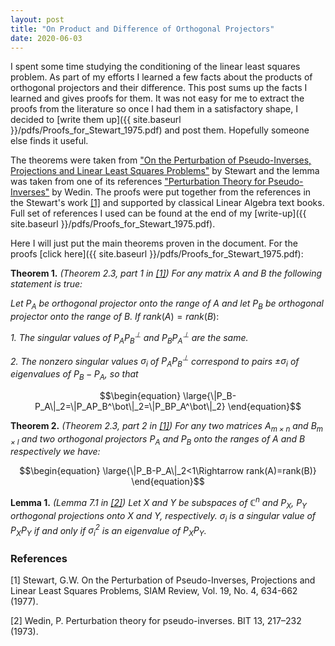 ```yaml
---
layout: post
title: "On Product and Difference of Orthogonal Projectors"
date: 2020-06-03
---
```


I spent some time studying the conditioning of the linear least squares problem. As part of my efforts I learned a few facts about the products of orthogonal projectors and their difference. This post sums up the facts I learned and gives proofs for them. It was not easy for me to extract the proofs from the literature so once I had them in a satisfactory shape, I decided to [write them up]({{ site.baseurl }}/pdfs/Proofs_for_Stewart_1975.pdf) and post them. Hopefully someone else finds it useful. 

The theorems were taken from ["On  the  Perturbation  of  Pseudo-Inverses,  Projections  and Linear Least Squares Problems"](https://www.jstor.org/stable/pdf/2030248.pdf?casa_token=joldR17HLX4AAAAA:1KRftBiKtATt3TK3qkAIzN7re2ViU5cOpiBzTkv9Knrr9cGaT4k9vB525P1ANvlEOnMQwmwEbiNpZSSwoDE1Av9na4l_pvunCoWEnIw3jpmdgU2Dcb8jog) by Stewart and the lemma was taken from one of its references ["Perturbation Theory for Pseudo-Inverses"](https://link.springer.com/article/10.1007/BF01933494) by Wedin. The proofs were put together from the references in the Stewart's work [[1]](#1) and supported by classical Linear Algebra text books. Full set of references I used can be found at the end of my [write-up]({{ site.baseurl }}/pdfs/Proofs_for_Stewart_1975.pdf).

Here I will just put the main theorems proven in the document. For the proofs [click here]({{ site.baseurl }}/pdfs/Proofs_for_Stewart_1975.pdf):


**Theorem 1.** *(Theorem 2.3, part 1 in [[1]](#1))*
*For any matrix $A$ and $B$ the following statement is true:* 

*Let $P_A$ be orthogonal projector onto the range of $A$ and let $P_B$ be orthogonal projector onto the range of $B$.* 
*If* $rank(A) = rank(B)$: 


*1. The singular values of $P_AP_B^\bot$ and $P_BP_A^\bot$ are the same.*

*2. The nonzero singular values $\sigma_i$ of $P_AP_B^\bot$ correspond to pairs $\pm\sigma_i$ of eigenvalues of $P_B-P_A$, so that*

$$\begin{equation}
\large{\|P_B-P_A\|_2=\|P_AP_B^\bot\|_2=\|P_BP_A^\bot\|_2}
\end{equation}$$



**Theorem 2.** *(Theorem 2.3, part 2 in [[1]](#1))*
*For any two matrices $A_{m \times n}$ and $B_{m \times l}$ and two orthogonal projectors $P_A$ and $P_B$ onto the ranges of $A$ and $B$ respectively we have:*

$$\begin{equation}
   \large{\|P_B-P_A\|_2<1\Rightarrow rank(A)=rank(B)}
\end{equation}$$


**Lemma 1.** *(Lemma 7.1 in [[2]](#2))*
*Let $X$ and $Y$ be subspaces of $\mathbb C^n$ and $P_X$, $P_Y$ orthogonal projections onto $X$ and $Y$, respectively. $\sigma_i$ is a singular value of $P_XP_Y$ if and only if $\sigma_i^2$ is an eigenvalue of $P_XP_Y$.* 


### References
<a id="1">[1]</a> 
Stewart, G.W. On the Perturbation of Pseudo-Inverses, Projections and Linear Least Squares Problems, SIAM Review, Vol. 19, No. 4, 634-662 (1977). 

<a id="1">[2]</a>
Wedin, P. Perturbation theory for pseudo-inverses. BIT 13, 217–232 (1973). 